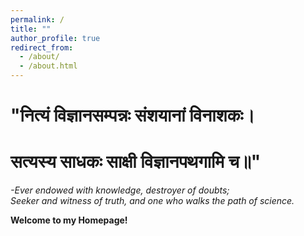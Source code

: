 ```yaml
---
permalink: /
title: ""
author_profile: true
redirect_from: 
  - /about/
  - /about.html
---
```


# "नित्यं विज्ञानसम्पन्नः संशयानां विनाशकः।  
# सत्यस्य साधकः साक्षी विज्ञानपथगामि च॥"

*-Ever endowed with knowledge, destroyer of doubts;  
Seeker and witness of truth, and one who walks the path of science.*

**Welcome to my Homepage!**
